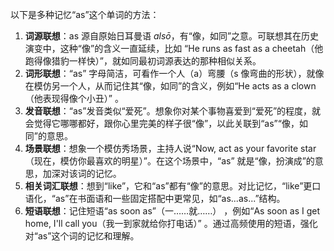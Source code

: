 以下是多种记忆“as”这个单词的方法：
1. **词源联想**：as 源自原始日耳曼语 *alsō*，有“像，如同”之意。可联想其在历史演变中，这种“像”的含义一直延续，比如 “He runs as fast as a cheetah（他跑得像猎豹一样快）”，就如同最初词源表达的那种相似关系。
2. **词形联想**：“as” 字母简洁，可看作一个人（a）弯腰（s 像弯曲的形状），就像在模仿另一个人，从而记住其“像，如同”的含义，例如“He acts as a clown（他表现得像个小丑）”  。
3. **发音联想**：“as”发音类似“爱死”。想象你对某个事物喜爱到“爱死”的程度，就会觉得它哪哪都好，跟你心里完美的样子很“像”，以此关联到“as”“像，如同”的意思。
4. **场景联想**：想象一个模仿秀场景，主持人说“Now, act as your favorite star（现在，模仿你最喜欢的明星）”。在这个场景中，“as” 就是“像，扮演成”的意思，加深对该词的记忆。
5. **相关词汇联想**：想到“like”，它和“as”都有“像”的意思。对比记忆，“like”更口语化，“as”在书面语和一些固定搭配中更常见，如“as...as...”结构。
6. **短语联想**：记住短语“as soon as”（一……就……） ，例如“As soon as I get home, I'll call you（我一到家就给你打电话）” 。通过高频使用的短语，强化对“as”这个词的记忆和理解。 